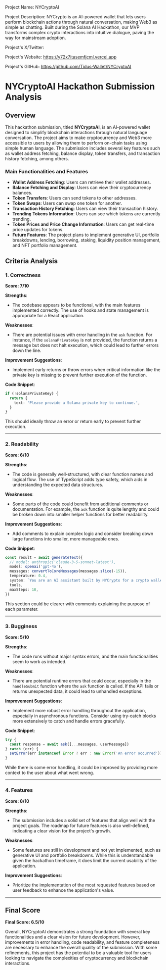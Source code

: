 
Project Name: NYCryptoAI


Project Description: NYCrypto is an AI-powered wallet that lets users perform blockchain actions through natural conversation, making Web3 as simple as chatting. Built during the Solana AI Hackathon, our MVP transforms complex crypto interactions into intuitive dialogue, paving the way for mainstream adoption.


Project's X/Twitter: 


Project's Website: https://y72x7ltasemfjcml.vercel.app


Project's GitHub: https://github.com/Tidus-Wallet/NYCryptoAI






# NYCryptoAI Hackathon Submission Analysis

## Overview

This hackathon submission, titled **NYCryptoAI**, is an AI-powered wallet designed to simplify blockchain interactions through natural language conversation. The project aims to make cryptocurrency and Web3 more accessible to users by allowing them to perform on-chain tasks using simple human language. The submission includes several key features such as wallet address fetching, balance display, token transfers, and transaction history fetching, among others. 

### Main Functionalities and Features
- **Wallet Address Fetching**: Users can retrieve their wallet addresses.
- **Balance Fetching and Display**: Users can view their cryptocurrency balances.
- **Token Transfers**: Users can send tokens to other addresses.
- **Token Swaps**: Users can swap one token for another.
- **Transaction History Fetching**: Users can view their transaction history.
- **Trending Tokens Information**: Users can see which tokens are currently trending.
- **Token Prices and Price Change Information**: Users can get real-time price updates for tokens.
- **Future Features**: The project plans to implement generative UI, portfolio breakdowns, lending, borrowing, staking, liquidity position management, and NFT portfolio management.

## Criteria Analysis

### 1. Correctness
**Score: 7/10**

**Strengths**: 
- The codebase appears to be functional, with the main features implemented correctly. The use of hooks and state management is appropriate for a React application.

**Weaknesses**: 
- There are potential issues with error handling in the `ask` function. For instance, if the `solanaPrivateKey` is not provided, the function returns a message but does not halt execution, which could lead to further errors down the line.

**Improvement Suggestions**: 
- Implement early returns or throw errors when critical information like the private key is missing to prevent further execution of the function.

**Code Snippet**:
```typescript
if (!solanaPrivateKey) {
  return {
    text: 'Please provide a Solana private key to continue.',
  }
}
```
This should ideally throw an error or return early to prevent further execution.

---

### 2. Readability
**Score: 6/10**

**Strengths**: 
- The code is generally well-structured, with clear function names and logical flow. The use of TypeScript adds type safety, which aids in understanding the expected data structures.

**Weaknesses**: 
- Some parts of the code could benefit from additional comments or documentation. For example, the `ask` function is quite lengthy and could be broken down into smaller helper functions for better readability.

**Improvement Suggestions**: 
- Add comments to explain complex logic and consider breaking down large functions into smaller, more manageable ones.

**Code Snippet**:
```typescript
const result = await generateText({
  // model: anthropic('claude-3-5-sonnet-latest'),
  model: openai('gpt-4o'),
  messages: convertToCoreMessages(messages.slice(-15)),
  temperature: 0.4,
  system: `You are an AI assistant built by NYCrypto for a crypto wallet...`,
  tools,
  maxSteps: 10,
})
```
This section could be clearer with comments explaining the purpose of each parameter.

---

### 3. Bugginess
**Score: 5/10**

**Strengths**: 
- The code runs without major syntax errors, and the main functionalities seem to work as intended.

**Weaknesses**: 
- There are potential runtime errors that could occur, especially in the `handleSubmit` function where the `ask` function is called. If the API fails or returns unexpected data, it could lead to unhandled exceptions.

**Improvement Suggestions**: 
- Implement more robust error handling throughout the application, especially in asynchronous functions. Consider using try-catch blocks more extensively to catch and handle errors gracefully.

**Code Snippet**:
```typescript
try {
  const response = await ask([...messages, userMessage])
} catch (err) {
  setError(err instanceof Error ? err : new Error('An error occurred'))
}
```
While there is some error handling, it could be improved by providing more context to the user about what went wrong.

---

### 4. Features
**Score: 8/10**

**Strengths**: 
- The submission includes a solid set of features that align well with the project goals. The roadmap for future features is also well-defined, indicating a clear vision for the project's growth.

**Weaknesses**: 
- Some features are still in development and not yet implemented, such as generative UI and portfolio breakdowns. While this is understandable given the hackathon timeframe, it does limit the current usability of the application.

**Improvement Suggestions**: 
- Prioritize the implementation of the most requested features based on user feedback to enhance the application's value.

---

## Final Score
**Final Score: 6.5/10**

Overall, NYCryptoAI demonstrates a strong foundation with several key functionalities and a clear vision for future development. However, improvements in error handling, code readability, and feature completeness are necessary to enhance the overall quality of the submission. With some refinements, this project has the potential to be a valuable tool for users looking to navigate the complexities of cryptocurrency and blockchain interactions.